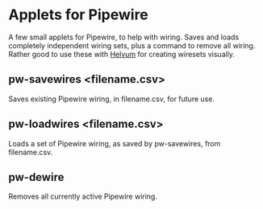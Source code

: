 # Applets for Pipewire

A few small applets for Pipewire, to help with wiring.  Saves and loads completely independent wiring sets, plus a command to remove all wiring.  Rather good to use these with [Helvum](https://gitlab.freedesktop.org/pipewire/helvum) for creating wiresets visually.

## pw-savewires <filename.csv>

Saves existing Pipewire wiring, in filename.csv, for future use.

## pw-loadwires <filename.csv>

Loads a set of Pipewire wiring, as saved by pw-savewires, from filename.csv.

## pw-dewire

Removes all currently active Pipewire wiring.
